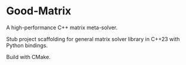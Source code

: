 # Good-Matrix
A high-performance C++ matrix meta-solver.

Stub project scaffolding for general matrix solver library in C++23 with Python bindings.

Build with CMake.
